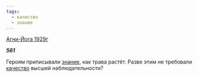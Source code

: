 ```yaml
---
tags:
  - качество
  - знание
---
```

[Агни-Йога 1929г](https://127.0.0.1:4002/agni/1929)

___561___

Героям приписывали [знание](../../../tags/#знание), как трава растёт. Разве этим не требовали [качество](../../../tags/#качество) высшей наблюдательности?